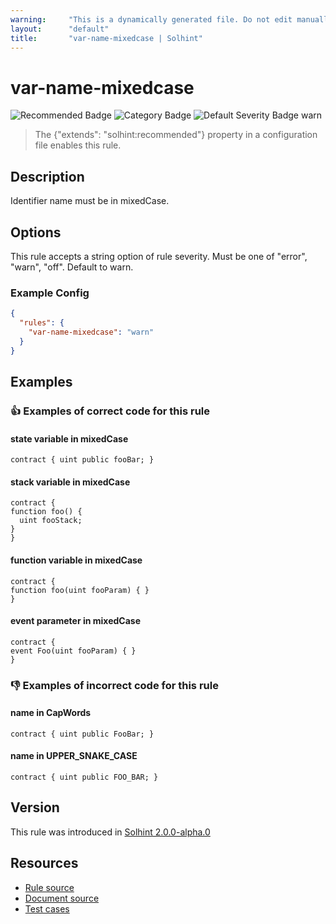```yaml
---
warning:     "This is a dynamically generated file. Do not edit manually."
layout:      "default"
title:       "var-name-mixedcase | Solhint"
---
```


# var-name-mixedcase
![Recommended Badge](https://img.shields.io/badge/-Recommended-brightgreen)
![Category Badge](https://img.shields.io/badge/-Style%20Guide%20Rules-informational)
![Default Severity Badge warn](https://img.shields.io/badge/Default%20Severity-warn-yellow)
> The {"extends": "solhint:recommended"} property in a configuration file enables this rule.


## Description
Identifier name must be in mixedCase.

## Options
This rule accepts a string option of rule severity. Must be one of "error", "warn", "off". Default to warn.

### Example Config
```json
{
  "rules": {
    "var-name-mixedcase": "warn"
  }
}
```


## Examples
### 👍 Examples of **correct** code for this rule

#### state variable in mixedCase

```solidity
contract { uint public fooBar; }
```

#### stack variable in mixedCase

```solidity
contract {
function foo() {
  uint fooStack;
}
}
```

#### function variable in mixedCase

```solidity
contract {
function foo(uint fooParam) { }
}
```

#### event parameter in mixedCase

```solidity
contract {
event Foo(uint fooParam) { }
}
```

### 👎 Examples of **incorrect** code for this rule

#### name in CapWords

```solidity
contract { uint public FooBar; }
```

#### name in UPPER_SNAKE_CASE

```solidity
contract { uint public FOO_BAR; }
```

## Version
This rule was introduced in [Solhint 2.0.0-alpha.0](https://github.com/solhint-community/solhint-community/tree/v2.0.0-alpha.0)

## Resources
- [Rule source](https://github.com/solhint-community/solhint-community/tree/master/lib/rules/naming/var-name-mixedcase.js)
- [Document source](https://github.com/solhint-community/solhint-community/tree/master/docs/rules/naming/var-name-mixedcase.md)
- [Test cases](https://github.com/solhint-community/solhint-community/tree/master/test/rules/naming/var-name-mixedcase.js)
